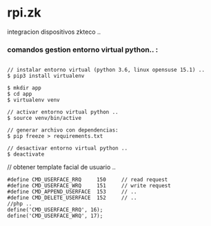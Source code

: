 # rpi.zk
integracion dispositivos zkteco ..

### comandos gestion entorno virtual python.. :

```

// instalar entorno virtual (python 3.6, linux opensuse 15.1) ..
$ pip3 install virtualenv

$ mkdir app
$ cd app 
$ virtualenv venv

// activar entorno virtual python ..
$ source venv/bin/active

// generar archivo con dependencias:
$ pip freeze > requirements.txt 

// desactivar entorno virtual python ..
$ deactivate

```

// obtener template facial de usuario ..
```
#define CMD_USERFACE_RRQ	 150	 // read request
#define CMD_USERFACE_WRQ	 151	 // write request
#define CMD_APPEND_USERFACE  153     // ..
#define CMD_DELETE_USERFACE	 152     // ..
//php ..
define('CMD_USERFACE_RRQ', 16);
define('CMD_USERFACE_WRQ', 17);
```
